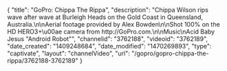 {
    "title": "GoPro: Chippa The Rippa",
    "description": "Chippa Wilson rips wave after wave at Burleigh Heads on the Gold Coast in Queensland, Australia.\n\nAerial footage provided by Alex Bowden\n\nShot 100% on the HD HERO3+\u00ae camera from http:\/\/GoPro.com.\n\nMusic\nAcid Baby Jesus \"Android Robot\"",
    "channelid": "3762188",
    "videoid": "3762189",
    "date_created": "1409248684",
    "date_modified": "1470269893",
    "type": "captivate",
    "layout": "channelVideo",
    "url": "\/gopro\/gopro-chippa-the-rippa\/3762188-3762189"
}